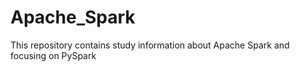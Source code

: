 # Apache_Spark
This repository contains study information about Apache Spark and focusing on PySpark
